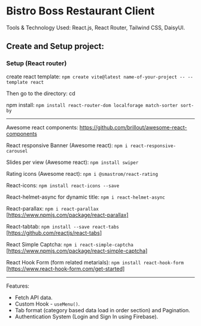 # Bistro Boss Restaurant Client

Tools & Technology Used: React.js, React Router, Tailwind CSS, DaisyUI.



## Create and Setup project:

### Setup (React router)
create react template: `npm create vite@latest name-of-your-project -- --template react`

Then go to the directory: cd <your new project directory>

npm install: `npm install react-router-dom localforage match-sorter sort-by`

<hr>

Awesome react components: https://github.com/brillout/awesome-react-components

React responsive Banner (Awesome react): `npm i react-responsive-carousel`

Slides per view (Awesome react): `npm install swiper`

Rating icons (Awesome react): `npm i @smastrom/react-rating`

React-icons: `npm install react-icons --save`

React-helmet-async for dynamic title: `npm i react-helmet-async`

React-parallax: `npm i react-parallax`    [https://www.npmjs.com/package/react-parallax]

React-tabtab: `npm install --save react-tabs`    [https://github.com/reactjs/react-tabs]

React Simple Captcha:  `npm i react-simple-captcha`     [https://www.npmjs.com/package/react-simple-captcha]

React Hook Form (form related metarials): `npm install react-hook-form`      [https://www.react-hook-form.com/get-started]

<hr>

Features:

* Fetch API data. 
* Custom Hook - `useMenu()`. 
* Tab format (category based data load in order section) and Pagination. 
* Authentication System (Login and Sign In using Firebase). 

